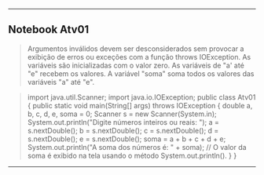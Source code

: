 <hr>

## Notebook Atv01

> Argumentos inválidos devem ser desconsiderados sem provocar a exibição de erros ou exceções com a função throws IOException.
> As variáveis são inicializadas com o valor zero.
> As variáveis de "a' até "e" recebem os valores.
> A variável "soma" soma todos os valores das variáveis "a" até "e".

> import java.util.Scanner;
> import java.io.IOException;
> public class Atv01 {
>   public static void main(String[] args) throws IOException {
>        double a, b, c, d, e, soma = 0;
>        Scanner s = new Scanner(System.in);
>        System.out.println("Digite números inteiros ou reais: ");
>        a = s.nextDouble();
>        b = s.nextDouble();
>        c = s.nextDouble();
>        d = s.nextDouble();
>        e = s.nextDouble();
>        soma = a + b + c + d + e;
>        System.out.println("A soma dos números é: " + soma); // O valor da soma é exibido na tela usando o método System.out.println().
>    }
> } 

<hr>
